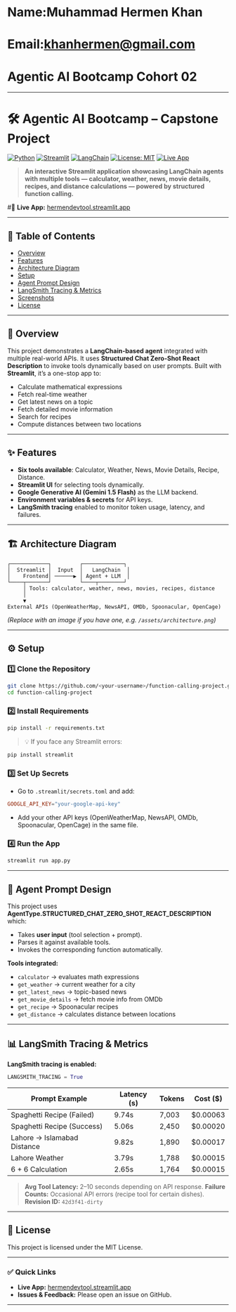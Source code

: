 # **Name:Muhammad Hermen Khan**


# **Email:khanhermen@gmail.com**

# **Agentic AI Bootcamp Cohort 02**



---

# 🛠️ Agentic AI Bootcamp – Capstone Project

[![Python](https://img.shields.io/badge/Python-3.10%2B-blue?logo=python\&logoColor=white)](https://www.python.org/)
[![Streamlit](https://img.shields.io/badge/Streamlit-App-red?logo=streamlit\&logoColor=white)](https://streamlit.io/)
[![LangChain](https://img.shields.io/badge/LangChain-Framework-green?logo=chainlink\&logoColor=white)](https://www.langchain.com/)
[![License: MIT](https://img.shields.io/badge/License-MIT-yellow.svg)](LICENSE)
[![Live App](https://img.shields.io/badge/Live%20App-Available-brightgreen)](https://hermendevtool.streamlit.app/)

> **An interactive Streamlit application showcasing LangChain agents with multiple tools — calculator, weather, news, movie details, recipes, and distance calculations — powered by structured function calling.**

#🔗 **Live App:** [hermendevtool.streamlit.app](https://hermendevtool.streamlit.app/)

---

## 📑 Table of Contents

* [Overview](#overview)
* [Features](#features)
* [Architecture Diagram](#architecture-diagram)
* [Setup](#setup)
* [Agent Prompt Design](#agent-prompt-design)
* [LangSmith Tracing & Metrics](#langsmith-tracing--metrics)
* [Screenshots](#screenshots)
* [License](#license)

---

## 📝 Overview

This project demonstrates a **LangChain-based agent** integrated with multiple real-world APIs. It uses **Structured Chat Zero-Shot React Description** to invoke tools dynamically based on user prompts. Built with **Streamlit**, it’s a one-stop app to:

* Calculate mathematical expressions
* Fetch real-time weather
* Get latest news on a topic
* Fetch detailed movie information
* Search for recipes
* Compute distances between two locations

---

## ✨ Features

* **Six tools available**: Calculator, Weather, News, Movie Details, Recipe, Distance.
* **Streamlit UI** for selecting tools dynamically.
* **Google Generative AI (Gemini 1.5 Flash)** as the LLM backend.
* **Environment variables & secrets** for API keys.
* **LangSmith tracing** enabled to monitor token usage, latency, and failures.

---

## 🏗️ Architecture Diagram

```
┌────────────┐         ┌─────────────┐
│  Streamlit │  Input  │   LangChain  │
│    Frontend│ ──────▶ │ Agent + LLM  │
└────┬───────┘         └────┬────────┘
     │ Tools: calculator, weather, news, movies, recipes, distance
     │
     ▼
External APIs (OpenWeatherMap, NewsAPI, OMDb, Spoonacular, OpenCage)
```

*(Replace with an image if you have one, e.g. `/assets/architecture.png`)*

---

## ⚙️ Setup

### 1️⃣ Clone the Repository

```bash
git clone https://github.com/<your-username>/function-calling-project.git
cd function-calling-project
```

### 2️⃣ Install Requirements

```bash
pip install -r requirements.txt
```

> 💡 If you face any Streamlit errors:

```bash
pip install streamlit
```

### 3️⃣ Set Up Secrets

* Go to `.streamlit/secrets.toml` and add:

```toml
GOOGLE_API_KEY="your-google-api-key"
```

* Add your other API keys (OpenWeatherMap, NewsAPI, OMDb, Spoonacular, OpenCage) in the same file.

### 4️⃣ Run the App

```bash
streamlit run app.py
```

---

## 📝 Agent Prompt Design

This project uses **AgentType.STRUCTURED\_CHAT\_ZERO\_SHOT\_REACT\_DESCRIPTION** which:

* Takes **user input** (tool selection + prompt).
* Parses it against available tools.
* Invokes the corresponding function automatically.

**Tools integrated:**

* `calculator` → evaluates math expressions
* `get_weather` → current weather for a city
* `get_latest_news` → topic-based news
* `get_movie_details` → fetch movie info from OMDb
* `get_recipe` → Spoonacular recipes
* `get_distance` → calculates distance between locations

---

## 📊 LangSmith Tracing & Metrics

**LangSmith tracing is enabled:**

```python
LANGSMITH_TRACING = True
```

| Prompt Example              | Latency (s) | Tokens | Cost (\$) |
| --------------------------- | ----------- | ------ | --------- |
| Spaghetti Recipe (Failed)   | 9.74s       | 7,003  | \$0.00063 |
| Spaghetti Recipe (Success)  | 5.06s       | 2,450  | \$0.00020 |
| Lahore → Islamabad Distance | 9.82s       | 1,890  | \$0.00017 |
| Lahore Weather              | 3.79s       | 1,788  | \$0.00015 |
| 6 + 6 Calculation           | 2.65s       | 1,764  | \$0.00015 |

> **Avg Tool Latency:** 2–10 seconds depending on API response.
> **Failure Counts:** Occasional API errors (recipe tool for certain dishes).
> **Revision ID:** `42d3f41-dirty`

---



## 📝 License

This project is licensed under the MIT License.

---

### ✅ Quick Links

* **Live App:** [hermendevtool.streamlit.app](https://hermendevtool.streamlit.app/)
* **Issues & Feedback:** Please open an issue on GitHub.

---


